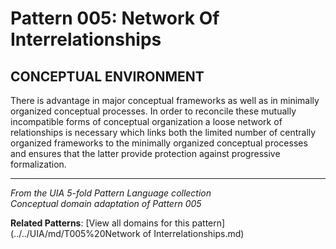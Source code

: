 # Pattern 005: Network Of Interrelationships

## CONCEPTUAL ENVIRONMENT

There is advantage in major conceptual frameworks as well as in minimally organized conceptual processes. In order to reconcile these mutually incompatible forms of conceptual organization a loose network of relationships is necessary which links both the limited number of centrally organized frameworks to the minimally organized conceptual processes and ensures that the latter provide protection against progressive formalization.

---

*From the UIA 5-fold Pattern Language collection*  
*Conceptual domain adaptation of Pattern 005*

**Related Patterns**: [View all domains for this pattern](../../UIA/md/T005%20Network of Interrelationships.md)

